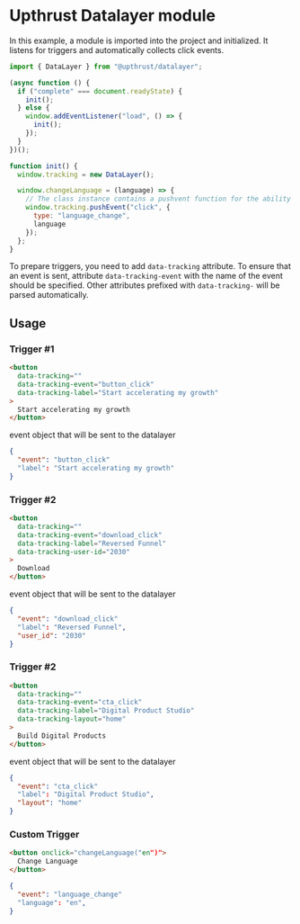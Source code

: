# Upthrust Datalayer module

In this example, a module is imported into the project and initialized. It listens for triggers and automatically collects click events.

```js
import { DataLayer } from "@upthrust/datalayer";

(async function () {
  if ("complete" === document.readyState) {
    init();
  } else {
    window.addEventListener("load", () => {
      init();
    });
  }
})();

function init() {
  window.tracking = new DataLayer();

  window.changeLanguage = (language) => {
    // The class instance contains a pushvent function for the ability to create custom triggers
    window.tracking.pushEvent("click", {
      type: "language_change",
      language
    });
  };
}
```

To prepare triggers, you need to add `data-tracking` attribute. To ensure that an event is sent, attribute `data-tracking-event` with the name of the event should be specified. Other attributes prefixed with `data-tracking-` will be parsed automatically.

## Usage

### Trigger #1

```html
<button
  data-tracking=""
  data-tracking-event="button_click"
  data-tracking-label="Start accelerating my growth"
>
  Start accelerating my growth
</button>
```

event object that will be sent to the datalayer
```json
{
  "event": "button_click"
  "label": "Start accelerating my growth"
}
```

### Trigger #2

```html
<button
  data-tracking=""
  data-tracking-event="download_click"
  data-tracking-label="Reversed Funnel"
  data-tracking-user-id="2030"
>
  Download
</button>
```

event object that will be sent to the datalayer
```json
{
  "event": "download_click"
  "label": "Reversed Funnel",
  "user_id": "2030"
}
```

### Trigger #2

```html
<button
  data-tracking=""
  data-tracking-event="cta_click"
  data-tracking-label="Digital Product Studio"
  data-tracking-layout="home"
>
  Build Digital Products
</button>
```

event object that will be sent to the datalayer
```json
{
  "event": "cta_click"
  "label": "Digital Product Studio",
  "layout": "home"
}
```

### Custom Trigger

```html
<button onclick="changeLanguage("en")">
  Change Language
</button>
```

```json
{
  "event": "language_change"
  "language": "en",
}
```
